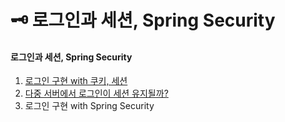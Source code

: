 # 🗝 로그인과 세션, Spring Security

#### 로그인과 세션, Spring Security

1. [로그인 구현 with 쿠키, 세션](1.-with.md)
2. [다중 서버에서 로그인이 세션 유지될까?](2..md)
3. 로그인 구현 with Spring Security

